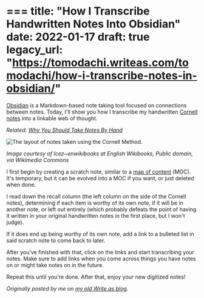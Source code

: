 ===
title: "How I Transcribe Handwritten Notes Into Obsidian"
date: 2022-01-17
draft: true
legacy_url: "https://tomodachi.writeas.com/tomodachi/how-i-transcribe-notes-in-obsidian/"
===

[Obsidian](https://obsidian.md) is a Markdown-based note taking tool focused on connections between notes. Today, I'll show you how I transcribe my handwritten [Cornell notes](https://en.wikipedia.org/wiki/Cornell_Notes) into a linkable web of thought.

*Related: [Why You Should Take Notes By Hand](https://www.psychologytoday.com/us/blog/creative-leadership/201902/why-you-should-take-notes-hand)*

![The layout of notes taken using the Cornell Method.](https://upload.wikimedia.org/wikipedia/commons/4/4f/NotesCornell.png)

*Image courtesy of Icez~enwikibooks at English Wikibooks, Public domain, via Wikimedia Commons*

I first begin by creating a scratch note, similar to a [map of content](https://publish.obsidian.md/hub/05+-+Concepts/Maps+of+Content+(MOC)) (MOC). It's temporary, but it can be evolved into a MOC if you want, or just deleted when done. 

I read down the recall column (the left column on the side of the Cornell notes), determining if each item is worthy of its own note, if it will be in another note, or left out entirely (which probably defeats the point of having it written in your original handwritten notes in the first place, but I won't judge).

If it does end up being worthy of its own note, add a link to a bulleted list in said scratch note to come back to later.

After you've finished with that, click on the links and start transcribing your notes. Make sure to add links when you come across things you have notes on or might take notes on in the future.

Repeat this until you're done. After that, enjoy your new digitized notes!

*Originally posted by me on [my old Write.as blog](https://tomodachi.writeas.com).*